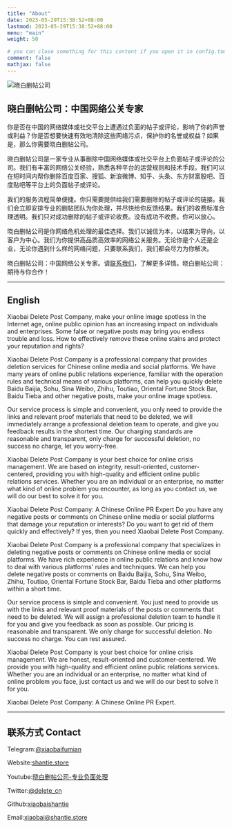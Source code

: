 ```yaml
---
title: "About"
date: 2023-05-29T15:38:52+08:00
lastmod: 2023-05-29T15:38:52+08:00
menu: "main"
weight: 50

# you can close something for this content if you open it in config.toml.
comment: false
mathjax: false
---
```

![晓白删帖公司](https://github.com/xiaobaishantie/shantie-service/assets/134913089/6295657b-3bff-48be-aeef-d3f618b347c0)
## 晓白删帖公司：中国网络公关专家

你是否在中国的网络媒体或社交平台上遭遇过负面的帖子或评论，影响了你的声誉或利益？你是否想要快速有效地清除这些网络污点，保护你的名誉或权益？如果是，那么你需要晓白删帖公司。

晓白删帖公司是一家专业从事删除中国网络媒体或社交平台上负面帖子或评论的公司。我们有丰富的网络公关经验，熟悉各种平台的运营规则和技术手段。我们可以在短时间内帮你删除百度百家、搜狐、新浪微博、知乎、头条、东方财富股吧、百度贴吧等平台上的负面帖子或评论。

我们的服务流程简单便捷。你只需要提供给我们需要删除的帖子或评论的链接。我们会立即安排专业的删帖团队为你处理，并尽快给你反馈结果。我们的收费标准合理透明。我们只对成功删除的帖子或评论收费。没有成功不收费。你可以放心。

晓白删帖公司是你网络危机处理的最佳选择。我们以诚信为本，以结果为导向，以客户为中心。我们为你提供高品质高效率的网络公关服务。无论你是个人还是企业，无论你遇到什么样的网络问题，只要联系我们，我们都会尽力为你解决。

晓白删帖公司：中国网络公关专家。请[联系我们](#联系方式-contact)，了解更多详情。晓白删帖公司：期待与你合作！

---
## English

Xiaobai Delete Post Company, make your online image spotless
In the Internet age, online public opinion has an increasing impact on individuals and enterprises. Some false or negative posts may bring you endless trouble and loss. How to effectively remove these online stains and protect your reputation and rights?

Xiaobai Delete Post Company is a professional company that provides deletion services for Chinese online media and social platforms. We have many years of online public relations experience, familiar with the operation rules and technical means of various platforms, can help you quickly delete Baidu Baijia, Sohu, Sina Weibo, Zhihu, Toutiao, Oriental Fortune Stock Bar, Baidu Tieba and other negative posts, make your online image spotless.

Our service process is simple and convenient, you only need to provide the links and relevant proof materials that need to be deleted, we will immediately arrange a professional deletion team to operate, and give you feedback results in the shortest time. Our charging standards are reasonable and transparent, only charge for successful deletion, no success no charge, let you worry-free.

Xiaobai Delete Post Company is your best choice for online crisis management. We are based on integrity, result-oriented, customer-centered, providing you with high-quality and efficient online public relations services. Whether you are an individual or an enterprise, no matter what kind of online problem you encounter, as long as you contact us, we will do our best to solve it for you.


Xiaobai Delete Post Company: A Chinese Online PR Expert
Do you have any negative posts or comments on Chinese online media or social platforms that damage your reputation or interests? Do you want to get rid of them quickly and effectively? If yes, then you need Xiaobai Delete Post Company.

Xiaobai Delete Post Company is a professional company that specializes in deleting negative posts or comments on Chinese online media or social platforms. We have rich experience in online public relations and know how to deal with various platforms' rules and techniques. We can help you delete negative posts or comments on Baidu Baijia, Sohu, Sina Weibo, Zhihu, Toutiao, Oriental Fortune Stock Bar, Baidu Tieba and other platforms within a short time.

Our service process is simple and convenient. You just need to provide us with the links and relevant proof materials of the posts or comments that need to be deleted. We will assign a professional deletion team to handle it for you and give you feedback as soon as possible. Our pricing is reasonable and transparent. We only charge for successful deletion. No success no charge. You can rest assured.

Xiaobai Delete Post Company is your best choice for online crisis management. We are honest, result-oriented and customer-centered. We provide you with high-quality and efficient online public relations services. Whether you are an individual or an enterprise, no matter what kind of online problem you face, just contact us and we will do our best to solve it for you.

Xiaobai Delete Post Company: A Chinese Online PR Expert.

---
## 联系方式 Contact
Telegram:[@xiaobaifumian](https://t.me/xiaobaifumian)

Website:[shantie.store](https://shantie.store)

Youtube:[晓白删帖公司-专业负面处理](https://www.youtube.com/channel/UCIFchGo-wN27XdZV4i_6uCA)

Twitter:[@delete_cn](https://twitter.com/delete_cn)

Github:[xiaobaishantie](https://github.com/xiaobaishantie/shantie-service)

Email:[xiaobai@shantie.store](mailto:xiaobai@shantie.store)

